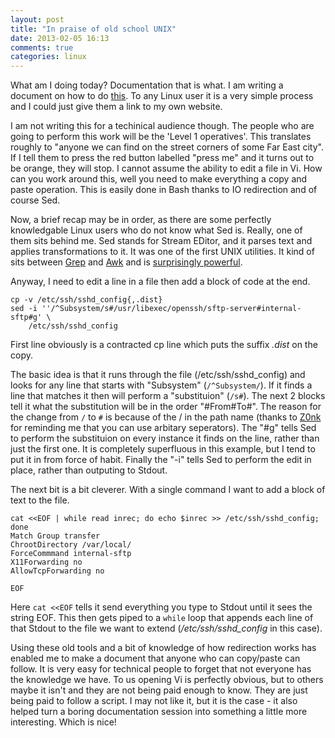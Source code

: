 ```yaml
---
layout: post
title: "In praise of old school UNIX"
date: 2013-02-05 16:13
comments: true
categories: linux
---
```

What am I doing today? Documentation that is what. I am writing a document on how to do [this](https://www.chriscowley.me.uk/blog/2012/11/19/sftp-chroot-on-centos/). To any Linux user it is a very simple process and I could just give them a link to my own website.
<!--more-->

I am not writing this for a techinical audience though. The people who are going to perform this work will be the 'Level 1 operatives'. This translates roughly to "anyone we can find on the street corners of some Far East city". If I tell them to press the red button labelled "press me" and it turns out to be orange, they will stop. I cannot assume the ability to edit a file in Vi. How can you work around this, well you need to make everything a copy and paste operation. This is easily done in Bash thanks to IO redirection and of course Sed.

Now, a brief recap may be in order, as there are some perfectly knowledgable Linux users who do not know what Sed is. Really, one of them sits behind me. Sed stands for Stream EDitor, and it parses text and applies transformations to it. It was one of the first UNIX utilities. It kind of sits between [Grep](https://en.wikipedia.org/wiki/Grep) and [Awk](https://en.wikipedia.org/wiki/AWK_programming_language) and is [surprisingly powerful](https://uuner.doslash.org/forfun/).

Anyway, I need to edit a line in a file then add a block of code at the end.

```
cp -v /etc/ssh/sshd_config{,.dist}
sed -i ''/^Subsystem/s#/usr/libexec/openssh/sftp-server#internal-sftp#g' \ 
    /etc/ssh/sshd_config
```

First line obviously is a contracted cp line which puts the suffix *.dist* on the copy.

The basic idea is that it runs through the file (/etc/ssh/sshd_config) and looks for any line that starts with "Subsystem" (`/^Subsystem/`). If it finds a line that matches it then will perform a "substituion" (`/s#`). The next 2 blocks tell it what the substitution will be in the order "#From#To#". The reason for  the change from `/` to `#` is because of the / in the path name (thanks to [Z0nk](https://www.reddit.com/user/z0nk)  for reminding me that you can use arbitary seperators). The "#g" tells Sed to perform the substituion on every instance it finds on the line, rather than just the first one. It is completely superfluous in this example, but I tend to put it in from force of habit. Finally the "-i" tells Sed to perform the edit in place, rather than outputing to Stdout.

The next bit is a bit cleverer. With a single command I want to add a block of text to the file.

```
cat <<EOF | while read inrec; do echo $inrec >> /etc/ssh/sshd_config; done
Match Group transfer
ChrootDirectory /var/local/
ForceCommmand internal-sftp
X11Forwarding no
AllowTcpForwarding no

EOF
```

Here `cat <<EOF` tells it send everything you type to Stdout until it sees the string EOF. This then gets piped to a `while` loop that appends each line of that Stdout to the file we want to extend (_/etc/ssh/sshd_config_ in this case).

Using these old tools and a bit of knowledge of how redirection works has enabled me to make a document that anyone who can copy/paste can follow. It is very easy for technical people to forget that not everyone has the knowledge we have. To us opening Vi is perfectly obvious, but to others maybe it isn't and they are not being paid enough to know. They are just being paid to follow a script. I may not like it, but it is the case - it also helped turn a boring documentation session into something a little more interesting. Which is nice!
